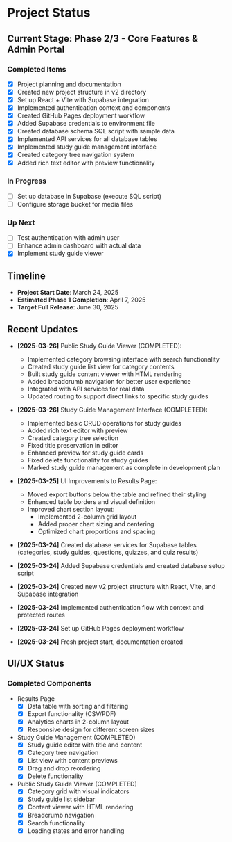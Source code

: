 # Project Status

## Current Stage: Phase 2/3 - Core Features & Admin Portal

### Completed Items
- [x] Project planning and documentation
- [x] Created new project structure in v2 directory
- [x] Set up React + Vite with Supabase integration
- [x] Implemented authentication context and components
- [x] Created GitHub Pages deployment workflow
- [x] Added Supabase credentials to environment file
- [x] Created database schema SQL script with sample data
- [x] Implemented API services for all database tables
- [x] Implemented study guide management interface
- [x] Created category tree navigation system
- [x] Added rich text editor with preview functionality

### In Progress
- [ ] Set up database in Supabase (execute SQL script)
- [ ] Configure storage bucket for media files

### Up Next
- [ ] Test authentication with admin user
- [ ] Enhance admin dashboard with actual data
- [x] Implement study guide viewer

## Timeline
- **Project Start Date**: March 24, 2025
- **Estimated Phase 1 Completion**: April 7, 2025
- **Target Full Release**: June 30, 2025

## Recent Updates
- **[2025-03-26]** Public Study Guide Viewer (COMPLETED):
  - Implemented category browsing interface with search functionality
  - Created study guide list view for category contents
  - Built study guide content viewer with HTML rendering
  - Added breadcrumb navigation for better user experience
  - Integrated with API services for real data
  - Updated routing to support direct links to specific study guides

- **[2025-03-26]** Study Guide Management Interface (COMPLETED):
  - Implemented basic CRUD operations for study guides
  - Added rich text editor with preview
  - Created category tree selection
  - Fixed title preservation in editor
  - Enhanced preview for study guide cards
  - Fixed delete functionality for study guides
  - Marked study guide management as complete in development plan
- **[2025-03-25]** UI Improvements to Results Page:
  - Moved export buttons below the table and refined their styling
  - Enhanced table borders and visual definition
  - Improved chart section layout:
    - Implemented 2-column grid layout
    - Added proper chart sizing and centering
    - Optimized chart proportions and spacing
- **[2025-03-24]** Created database services for Supabase tables (categories, study guides, questions, quizzes, and quiz results)
- **[2025-03-24]** Added Supabase credentials and created database setup script
- **[2025-03-24]** Created new v2 project structure with React, Vite, and Supabase integration
- **[2025-03-24]** Implemented authentication flow with context and protected routes
- **[2025-03-24]** Set up GitHub Pages deployment workflow
- **[2025-03-24]** Fresh project start, documentation created

## UI/UX Status
### Completed Components
- Results Page
  - [x] Data table with sorting and filtering
  - [x] Export functionality (CSV/PDF)
  - [x] Analytics charts in 2-column layout
  - [x] Responsive design for different screen sizes

- Study Guide Management (COMPLETED)
  - [x] Study guide editor with title and content
  - [x] Category tree navigation
  - [x] List view with content previews
  - [x] Drag and drop reordering
  - [x] Delete functionality

- Public Study Guide Viewer (COMPLETED)
  - [x] Category grid with visual indicators
  - [x] Study guide list sidebar
  - [x] Content viewer with HTML rendering
  - [x] Breadcrumb navigation
  - [x] Search functionality
  - [x] Loading states and error handling
